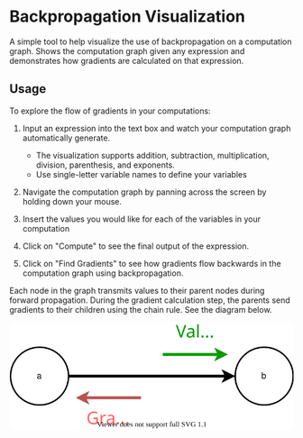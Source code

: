 # Backpropagation Visualization

A simple tool to help visualize the use of backpropagation on a computation
graph. Shows the computation graph given any expression and demonstrates how
gradients are calculated on that expression.

## Usage

To explore the flow of gradients in your computations:

1.  Input an expression into the text box and watch your computation graph automatically generate.
    -   The visualization supports addition, subtraction, multiplication, division, parenthesis, and exponents.
    -   Use single-letter variable names to define your variables
2.  Navigate the computation graph by panning across the screen by holding down your mouse.

3.  Insert the values you would like for each of the variables in your computation

4.  Click on "Compute" to see the final output of the expression.

5.  Click on "Find Gradients" to see how gradients flow backwards in the computation graph using backpropagation.

Each node in the graph transmits values to their parent nodes during forward
propagation. During the gradient calculation step, the parents send gradients
to their children using the chain rule. See the diagram below.

![](node-flow.svg)
